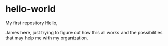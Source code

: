 # hello-world
My first repository
Hello,

James here, just trying to figure out how this all works and the possibilities that may help me with my organization.
